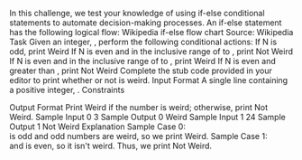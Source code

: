In this challenge, we test your knowledge of using if-else conditional statements to automate decision-making processes. An if-else statement has the following logical flow:
Wikipedia if-else flow chart
Source: Wikipedia
Task
Given an integer, , perform the following conditional actions:
If N is odd, print Weird
If N is even and in the inclusive range of  to , print Not Weird
If N is even and in the inclusive range of  to , print Weird
If N is even and greater than , print Not Weird
Complete the stub code provided in your editor to print whether or not  is weird.
Input Format
A single line containing a positive integer, .
Constraints

Output Format
Print Weird if the number is weird; otherwise, print Not Weird.
Sample Input 0
3
Sample Output 0
Weird
Sample Input 1
24
Sample Output 1
Not Weird
Explanation
Sample Case 0:  
 is odd and odd numbers are weird, so we print Weird.
Sample Case 1:  
 and  is even, so it isn't weird. Thus, we print Not Weird.
